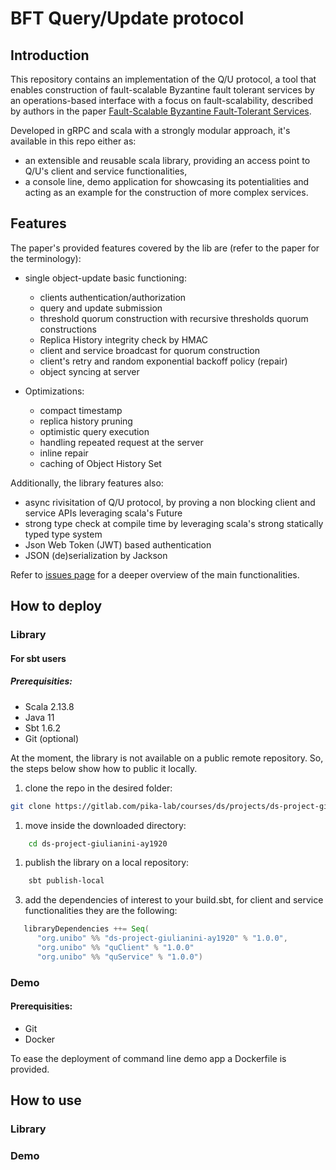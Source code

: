BFT Query/Update protocol
===========================

Introduction
---------------	

This repository contains an implementation of the Q/U protocol, a tool that enables construction of fault-scalable Byzantine fault tolerant services by an operations-based interface with a focus on fault-scalability, described by authors in the paper [Fault-Scalable Byzantine Fault-Tolerant Services](https://cs.brown.edu/courses/csci2950-g/papers/qu.pdf).

Developed in gRPC and scala with a strongly modular approach, it's available in this repo either as:
- an extensible and reusable scala library, providing an access point to Q/U's client and service functionalities,
- a console line, demo application for showcasing its potentialities and acting as an example for the construction of more complex services.


Features
---------------	

The paper's provided features covered by the lib are (refer to the paper for the terminology):

- single object-update basic functioning:
	- clients authentication/authorization
	- query and update submission
	- threshold quorum construction with recursive thresholds quorum constructions
	- Replica History integrity check by HMAC
	- client and service broadcast for quorum construction
	- client's retry and random exponential backoff policy (repair)
	- object syncing at server

- Optimizations:
	- compact timestamp
	- replica history pruning
	- optimistic query execution
	- handling repeated request at the server
	- inline repair
	- caching of Object History Set

Additionally, the library features also:
- 	async rivisitation of Q/U protocol, by proving a non blocking client and service APIs leveraging scala's Future
-	 strong type check at compile time by leveraging scala's strong statically typed type system
- 	Json Web Token (JWT) based authentication
- 	JSON (de)serialization by Jackson


Refer to [issues page](https://gitlab.com/pika-lab/courses/ds/projects/ds-project-giulianini-ay1920/-/issues) for a deeper overview of the main functionalities. 



How to deploy
---------------	

### Library

#### For sbt users

##### Prerequisities:

-	Scala 2.13.8
-	Java 11
-	Sbt 1.6.2
-	Git (optional)

At the moment, the library is not available on a public remote repository. So, the steps below show how to public it locally.

1. clone the repo in the desired folder:
```bash
git clone https://gitlab.com/pika-lab/courses/ds/projects/ds-project-giulianini-ay1920
```
1. move inside the downloaded directory:
```bash
    cd ds-project-giulianini-ay1920
```
1. publish the library on a local repository:
```bash
    sbt publish-local
```
3. add the dependencies of interest to your build.sbt, for client and service functionalities they are the following:
```scala
   libraryDependencies ++= Seq(
      "org.unibo" %% "ds-project-giulianini-ay1920" % "1.0.0",
      "org.unibo" %% "quClient" % "1.0.0"
      "org.unibo" %% "quService" % "1.0.0")
```

### Demo


#### Prerequisities:

-	Git
- 	Docker

To ease the deployment of command line demo app a Dockerfile is provided.


## How to use


### Library




### Demo
